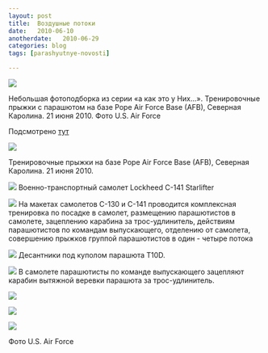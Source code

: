 ```yaml
---
layout: post
title:  Воздушные потоки
date:   2010-06-10
anotherdate:   2010-06-29
categories: blog
tags: [parashyutnye-novosti]

---
```


![]({{site.baseurl}}/img/posts/news_100629.jpg)

Небольшая фотоподборка из серии «а как это у Них…».
Тренировочные прыжки с парашютом на базе Pope Air Force Base (AFB), Северная Каролина. 21 июня 2010.
Фото U.S. Air Force

Подсмотрено [тут](http://ludovikxiv.livejournal.com/519893.html#cutid1)

![](http://img-fotki.yandex.ru/get/4204/andrew-che.5f/0_41478_9104c8ea_orig)

Тренировочные прыжки на базе Pope Air Force Base (AFB), Северная Каролина. 21 июня 2010.

![](http://img-fotki.yandex.ru/get/4202/andrew-che.5f/0_4147c_bff91b4d_orig.jpg)
Военно-транспортный самолет Lockheed C-141 Starlifter

![](http://img-fotki.yandex.ru/get/4205/andrew-che.5f/0_41476_ff41dc14_orig.jpg)
На макетах самолетов С-130 и С-141 проводится комплексная тренировка по посадке в самолет, размещению парашютистов в самолете, зацеплению карабина за трос-удлинитель, действиям парашютистов по командам выпускающего, отделению от самолета, совершению прыжков группой парашютистов в один - четыре потока

![](http://img-fotki.yandex.ru/get/4204/andrew-che.5f/0_41477_f911e40d_orig.jpg)
Десантники под куполом парашюта T10D.

![](http://img-fotki.yandex.ru/get/4201/andrew-che.5f/0_4147a_3f034670_orig.jpg)
В самолете парашютисты по команде выпускающего зацепляют карабин вытяжной веревки парашюта за трос-удлинитель.

![](http://img-fotki.yandex.ru/get/4200/andrew-che.5f/0_4147b_e8598d72_orig.jpg)

![](http://img-fotki.yandex.ru/get/4205/andrew-che.5f/0_4147d_7cd1a491_orig.jpg)

![](http://img-fotki.yandex.ru/get/4205/andrew-che.5f/0_4147e_63ee159c_orig.jpg)

Фото U.S. Air Force

